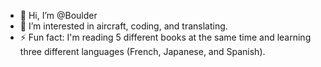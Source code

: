 - 👋 Hi, I’m @Boulder
- 👀 I’m interested in aircraft, coding, and translating.
- ⚡ Fun fact: I'm reading 5 different books at the same time and learning three different languages (French, Japanese, and Spanish). 

<!---
Derek-Stafford/Derek-Stafford is a ✨ special ✨ repository because its `README.md` (this file) appears on your GitHub profile.
You can click the Preview link to take a look at your changes.
--->
